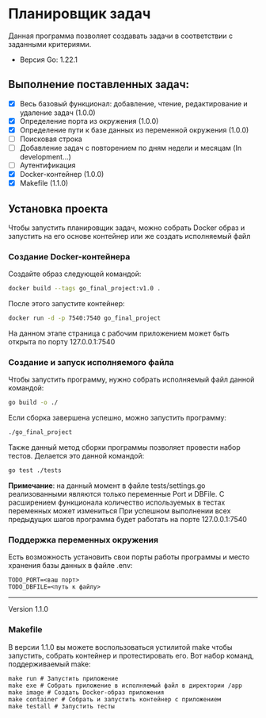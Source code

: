 
# Планировщик задач

Данная программа позволяет создавать задачи в соответствии с заданными критериями.
* Версия Go: 1.22.1

## Выполнение поставленных задач:
- [x] Весь базовый функционал: добавление, чтение, редактирование и удаление задач (1.0.0)
- [x] Определение порта из окружения (1.0.0)
- [x] Определение пути к базе данных из переменной окружения (1.0.0)
- [ ] Поисковая строка
- [ ] Добавление задач с повторением по дням недели и месяцам (In development...)
- [ ] Аутентификация
- [x] Docker-контейнер (1.0.0)
- [x] Makefile (1.1.0)

## Установка проекта

Чтобы запустить планировщик задач, можно собрать Docker образ и запустить на его основе контейнер или же создать исполняемый файл

### Создание Docker-контейнера

Создайте образ следующей командой:
```bash
docker build --tags go_final_project:v1.0 .
```
После этого запустите контейнер:
```bash
docker run -d -p 7540:7540 go_final_project
```
На данном этапе страница с рабочим приложением может быть открыта по порту 127.0.0.1:7540

### Создание и запуск исполняемого файла

Чтобы запустить программу, нужно собрать исполняемый файл данной командой:
```bash
go build -o ./
```
Если сборка завершена успешно, можно запустить программу:
```bash
./go_final_project
```
Также данный метод сборки программы позволяет провести набор тестов. Делается это данной командой:
```bash
go test ./tests
```
**Примечание**: на данный момент в файле tests/settings.go реализованными являются только переменные Port и DBFile. С расширением функционала количество используемых в тестах переменных может измениться
При успешном выполнении всех предыдущих шагов программа будет работать на порте 127.0.0.1:7540 

### Поддержка переменных окружения
Есть возможность установить свои порты работы программы и место хранения базы данных в файле .env:
```env
TODO_PORT=<ваш порт>
TODO_DBFILE=<путь к файлу>
```

__________________________________________________

Version 1.1.0
### Makefile
В версии 1.1.0 вы можете воспользоваться устилитой make чтобы запустить, собрать контейнер и протестировать его. Вот набор команд, поддерживаемый make:
```shell
make run # Запустить приложение
make exe # Собрать приложение в исполняемый файл в директории /app
make image # Создать Docker-образ приложения
make container # Собрать и запустить контейнер с приложением
make testall # Запустить тесты
``` 